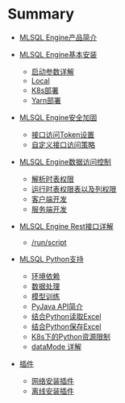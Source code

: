 # Summary

* [MLSQL Engine产品简介](README.md)

* [MLSQL Engine基本安装](howtouse/README.md)
    * [启动参数详解](howtouse/configuration.md)
    * [Local](howtouse/deploy.md)
    * [K8s部署](howtouse/k8s_deploy.md)
    * [Yarn部署](howtouse/yarn_deploy.md)

* [MLSQL Engine安全加固](security/README.md)
    * [接口访问Token设置](security/token_control.md)
    * [自定义接口访问策略](security/custom_control.md)

* [MLSQL Engine数据访问控制](auth/README.md)
    * [解析时表权限]()
    * [运行时表权限表以及列权限]()
    * [客户端开发]()
    * [服务端开发]()
    
* [MLSQL Engine Rest接口详解](api/README.md) 
    * [/run/script](api/run-script.md)

* [MLSQL Python支持](python/README.md) 
    * [环境依赖](python/env.md) 
    * [数据处理](python/etl.md)    
    * [模型训练](python/train.md)  
    * [PyJava API简介](python/pyjava.md) 
    * [结合Python读取Excel](python/read_excel.md) 
    * [结合Python保存Excel](python/write_excel.md) 
    * [K8s下的Python资源限制](python/resource.md)  
    * [dataMode 详解](python/datamode.md)  

* [插件](plugin/README.md)
   * [网络安装插件](plugin/online_install.md)
   * [离线安装插件](plugin/offline_install.md)  
      
    
